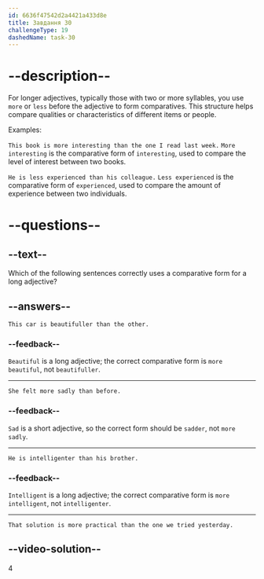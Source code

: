```yaml
---
id: 6636f47542d2a4421a433d8e
title: Завдання 30
challengeType: 19
dashedName: task-30
---
```


# --description--

For longer adjectives, typically those with two or more syllables, you use `more` or `less` before the adjective to form comparatives. This structure helps compare qualities or characteristics of different items or people.

Examples:

`This book is more interesting than the one I read last week.` `More interesting` is the comparative form of `interesting`, used to compare the level of interest between two books.

`He is less experienced than his colleague.` `Less experienced` is the comparative form of `experienced`, used to compare the amount of experience between two individuals.

# --questions--

## --text--

Which of the following sentences correctly uses a comparative form for a long adjective?

## --answers--

`This car is beautifuller than the other.`

### --feedback--

`Beautiful` is a long adjective; the correct comparative form is `more beautiful`, not `beautifuller`.

---

`She felt more sadly than before.`

### --feedback--

`Sad` is a short adjective, so the correct form should be `sadder`, not `more sadly`.

---

`He is intelligenter than his brother.`

### --feedback--

`Intelligent` is a long adjective; the correct comparative form is `more intelligent`, not `intelligenter`.

---

`That solution is more practical than the one we tried yesterday.`

## --video-solution--

4
